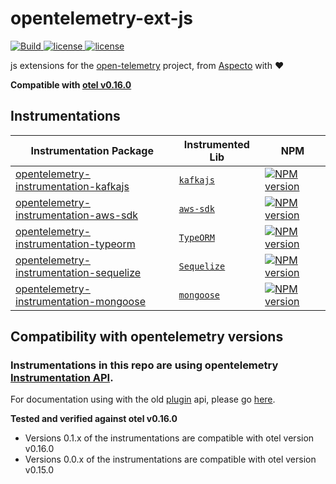 # opentelemetry-ext-js

<p>
    <a href="https://github.com/aspecto-io/opentelemetry-ext-js/actions?query=workflow%3ABuild">
        <img alt="Build" src="https://github.com/aspecto-io/opentelemetry-ext-js/workflows/Build/badge.svg">
    </a>
    <a href="https://github.com/aspecto-io/opentelemetry-ext-js/blob/master/LICENSE">
        <img alt="license" src="https://img.shields.io/badge/license-Apache_2.0-green.svg?">
    </a>    
        <a href="http://makeapullrequest.com">
        <img alt="license" src="https://img.shields.io/badge/PRs-welcome-brightgreen.svg">
    </a>    
</p>

js extensions for the [open-telemetry](https://opentelemetry.io/) project, from [Aspecto](https://www.aspecto.io/) with :heart:

**Compatible with [otel v0.16.0](https://github.com/open-telemetry/opentelemetry-js/releases/tag/v0.16.0)**
## Instrumentations
| Instrumentation Package | Instrumented Lib | NPM |
| --- | --- | --- |
| [opentelemetry-instrumentation-kafkajs](./packages/instrumentation-kafkajs) | [`kafkajs`](https://kafka.js.org) | [![NPM version](https://img.shields.io/npm/v/opentelemetry-instrumentation-kafkajs.svg)](https://www.npmjs.com/package/opentelemetry-instrumentation-kafkajs) |
| [opentelemetry-instrumentation-aws-sdk](./packages/instrumentation-aws-sdk) | [`aws-sdk`](https://docs.aws.amazon.com/AWSJavaScriptSDK/latest/) | [![NPM version](https://img.shields.io/npm/v/opentelemetry-instrumentation-aws-sdk.svg)](https://www.npmjs.com/package/opentelemetry-instrumentation-aws-sdk)
| [opentelemetry-instrumentation-typeorm](./packages/instrumentation-typeorm) | [`TypeORM`](https://typeorm.io/) | [![NPM version](https://img.shields.io/npm/v/opentelemetry-instrumentation-typeorm.svg)](https://www.npmjs.com/package/opentelemetry-instrumentation-typeorm) |
| [opentelemetry-instrumentation-sequelize](./packages/instrumentation-sequelize) | [`Sequelize`](https://sequelize.org/) | [![NPM version](https://img.shields.io/npm/v/opentelemetry-instrumentation-sequelize.svg)](https://www.npmjs.com/package/opentelemetry-instrumentation-sequelize) |
| [opentelemetry-instrumentation-mongoose](./packages/instrumentation-mongoose) | [`mongoose`](https://mongoosejs.com/) | [![NPM version](https://img.shields.io/npm/v/opentelemetry-instrumentation-mongoose.svg)](https://www.npmjs.com/package/opentelemetry-instrumentation-mongoose) |

## Compatibility with opentelemetry versions
### Instrumentations in this repo are using opentelemetry [Instrumentation API](https://github.com/open-telemetry/opentelemetry-js/tree/main/packages/opentelemetry-instrumentation).
For documentation using with the old [plugin](https://github.com/open-telemetry/opentelemetry-js/blob/main/packages/opentelemetry-core/src/trace/Plugin.ts) api, please go [here](https://github.com/aspecto-io/opentelemetry-ext-js/tree/4393fff108c477d05ecd02dd7d9552ea1d482853).

**Tested and verified against otel v0.16.0**
- Versions 0.1.x of the instrumentations are compatible with otel version v0.16.0
- Versions 0.0.x of the instrumentations are compatible with otel version v0.15.0